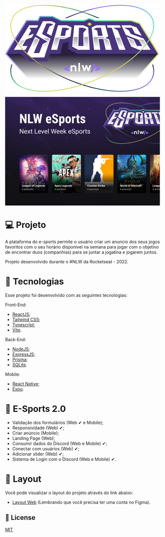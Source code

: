 <p align='center'>
  <img src="./web/src/assets/logo-esports.svg" alt="Logo">
</p>

<div>
    <img src='./web/src/assets/capa-esports.png' alt='Capa'>
</div> 

# 💻 Projeto

A plataforma do e-sports permite o usuário criar um anuncio dos seus jogos favoritos com o seu horário disponível na semana para jogar com o objetivo de encontrar duos (companhias) para se juntar a jogatina e jogarem juntos.

Projeto desenvolvido durante o #NLW da Rocketseat - 2022.
 
# 🧪 Tecnologias

Esse projeto foi desenvolvido com as seguintes tecnologias:

Front-End:
- [ReactJS](https://pt-br.reactjs.org/);
- [Tailwind CSS](https://tailwindcss.com/);
- [Typescript](https://www.typescriptlang.org/);
- [Vite](https://vitejs.dev/).

Back-End:
- [NodeJS](https://nodejs.org/en/);
- [ExpressJS](https://expressjs.com/pt-br/);
- [Prisma](https://www.prisma.io/);
- [SQLite](https://www.sqlite.org/index.html).

Mobile:
- [React Native](https://reactnative.dev/);
- [Expo](https://docs.expo.dev/).

# 🚧 E-Sports 2.0

- Validação dos formulários (Web ✔ e Mobile);
- Responsividade (Web) ✔;
- Criar anúncio (Mobile);
- Landing Page (Web);
- Consumir dados do Discord (Web e Mobile) ✔;
- Conectar com usuários (Web) ✔;
- Adicionar slider (Web) ✔;
- Sistema de Login com o Discord (Web e Mobile) ✔.

# 🔖 Layout

Você pode visualizar o layout do projeto através do link abaixo:
- [Layout Web](https://www.figma.com/file/YZzryY6irUqFISxc4MpwB6/NLW-eSports?node-id=0%3A1) (Lembrando que você precisa ter uma conta no Figma).

## 📃 License

[MIT](https://choosealicense.com/licenses/mit/)